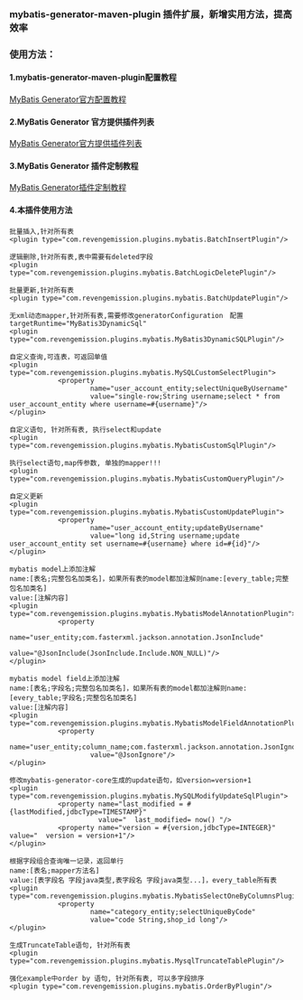 
### mybatis-generator-maven-plugin 插件扩展，新增实用方法，提高效率
### 使用方法：
#### 1.mybatis-generator-maven-plugin配置教程
[MyBatis Generator官方配置教程](http://www.mybatis.org/generator/configreference/xmlconfig.html)
#### 2.MyBatis Generator 官方提供插件列表
[MyBatis Generator官方提供插件列表](http://www.mybatis.org/generator/reference/plugins.html)
#### 3.MyBatis Generator 插件定制教程
[MyBatis Generator插件定制教程](http://www.mybatis.org/generator/reference/pluggingIn.html)
#### 4.本插件使用方法

````
批量插入,针对所有表
<plugin type="com.revengemission.plugins.mybatis.BatchInsertPlugin"/>
````

````
逻辑删除,针对所有表,表中需要有deleted字段
<plugin type="com.revengemission.plugins.mybatis.BatchLogicDeletePlugin"/>
````

````
批量更新,针对所有表
<plugin type="com.revengemission.plugins.mybatis.BatchUpdatePlugin"/>
````

````
无xml动态mapper,针对所有表,需要修改generatorConfiguration　配置targetRuntime="MyBatis3DynamicSql"
<plugin type="com.revengemission.plugins.mybatis.MyBatis3DynamicSQLPlugin"/>
````

````
自定义查询,可连表，可返回单值
<plugin type="com.revengemission.plugins.mybatis.MySQLCustomSelectPlugin">
            <property
                    name="user_account_entity;selectUniqueByUsername"
                    value="single-row;String username;select * from user_account_entity where username=#{username}"/>
</plugin>
````

````
自定义语句, 针对所有表, 执行select和update
<plugin type="com.revengemission.plugins.mybatis.MybatisCustomSqlPlugin"/>
````

````
执行select语句,map传参数, 单独的mapper!!!
<plugin type="com.revengemission.plugins.mybatis.MybatisCustomQueryPlugin"/>
````


````
自定义更新
<plugin type="com.revengemission.plugins.mybatis.MybatisCustomUpdatePlugin">
            <property
                    name="user_account_entity;updateByUsername"
                    value="long id,String username;update user_account_entity set username=#{username} where id=#{id}"/>
</plugin>
````

````
mybatis model上添加注解
name:[表名;完整包名加类名]，如果所有表的model都加注解则name:[every_table;完整包名加类名]
value:[注解内容]
<plugin type="com.revengemission.plugins.mybatis.MybatisModelAnnotationPlugin">
            <property
                    name="user_entity;com.fasterxml.jackson.annotation.JsonInclude"
                    value="@JsonInclude(JsonInclude.Include.NON_NULL)"/>
</plugin>
````

````
mybatis model field上添加注解
name:[表名;字段名;完整包名加类名]，如果所有表的model都加注解则name:[every_table;字段名;完整包名加类名]
value:[注解内容]
<plugin type="com.revengemission.plugins.mybatis.MybatisModelFieldAnnotationPlugin">
            <property
                    name="user_entity;column_name;com.fasterxml.jackson.annotation.JsonIgnore"
                    value="@JsonIgnore"/>
</plugin>
````

````
修改mybatis-generator-core生成的update语句，如version=version+1
<plugin type="com.revengemission.plugins.mybatis.MySQLModifyUpdateSqlPlugin">
            <property name="last_modified = #{lastModified,jdbcType=TIMESTAMP}"
                      value="  last_modified= now() "/>
            <property name="version = #{version,jdbcType=INTEGER}" value="  version = version+1"/>
</plugin>

````

````
根据字段组合查询唯一记录，返回单行
name:[表名;mapper方法名]
value:[表字段名 字段java类型,表字段名 字段java类型...]，every_table所有表
<plugin type="com.revengemission.plugins.mybatis.MybatisSelectOneByColumnsPlugin">
            <property
                    name="category_entity;selectUniqueByCode"
                    value="code String,shop_id long"/>
</plugin>
````

````
生成TruncateTable语句, 针对所有表
<plugin type="com.revengemission.plugins.mybatis.MysqlTruncateTablePlugin"/>
````

````
强化example中order by 语句, 针对所有表, 可以多字段排序
<plugin type="com.revengemission.plugins.mybatis.OrderByPlugin"/>
````





